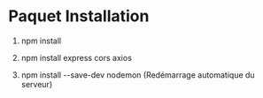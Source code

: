 # Paquet Installation

1) npm install

2) npm install express cors axios

3) npm install --save-dev nodemon (Redémarrage automatique du serveur)
